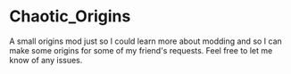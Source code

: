 # Chaotic_Origins
A small origins mod just so I could learn more about modding and so I can make some origins for some of my friend's requests.
Feel free to let me know of any issues.
